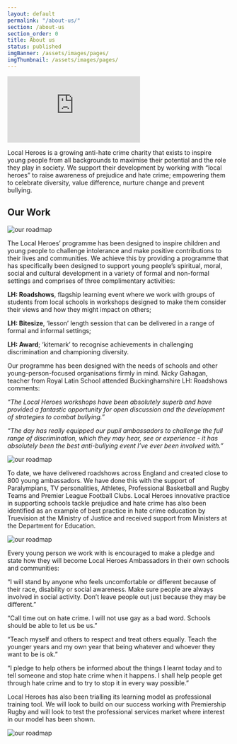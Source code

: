 ```yaml
---
layout: default
permalink: "/about-us/"
section: /about-us
section_order: 0
title: About us
status: published
imgBanner: /assets/images/pages/
imgThumbnail: /assets/images/pages/
---
```


<div class="responsive-embed">
<iframe class="" src="https://www.youtube.com/embed/ffvtLezqHeY" frameborder="0" allowfullscreen></iframe>
</div>

Local Heroes is a growing anti-hate crime charity that exists to inspire young people from all backgrounds to maximise their potential and the role they play in society. We support their development by working with “local heroes” to raise awareness of prejudice and hate crime; empowering them to celebrate diversity, value difference, nurture change and prevent bullying.

## Our Work

<img src="{{ site.baseurl }}/assets/images/about-us/roadmap.png" alt="our roadmap" class="">

The Local Heroes’ programme has been designed to inspire children and young people to challenge intolerance and make positive contributions to their lives and communities.  We achieve this by providing a programme that has specifically been designed to support young people’s spiritual, moral, social and cultural development in a variety of formal and non-formal settings and comprises of three complimentary activities:

**LH: Roadshows**, flagship learning event where we work with groups of students from local schools in workshops designed to make them consider their views and how they might impact on others;

**LH: Bitesize**, ‘lesson’ length session that can be delivered in a range of formal and informal settings;

**LH: Award**; ‘kitemark’ to recognise achievements in challenging discrimination and championing diversity.

Our programme has been designed with the needs of schools and other young-person-focused organisations firmly in mind.  Nicky Gahagan, teacher from Royal Latin School attended Buckinghamshire LH: Roadshows comments:

*“The Local Heroes workshops have been absolutely superb and have provided a fantastic opportunity for open discussion and the development of strategies to combat bullying.”*

*“The day has really equipped our pupil ambassadors to challenge the full range of discrimination, which they may hear, see or experience - it has absolutely been the best anti-bullying event I’ve ever been involved with.”*

<img src="{{ site.baseurl }}/assets/images/about-us/about-us-1.jpg" alt="our roadmap" class="float-right">

To date, we have delivered roadshows across England and created close to 800 young ambassadors. We have done this with the support of Paralympians, TV personalities, Athletes, Professional Basketball and Rugby Teams and Premier League Football Clubs. Local Heroes innovative practice in supporting schools tackle prejudice and hate crime has also been identified as an example of best practice in hate crime education by Truevision at the Ministry of Justice and received support from Ministers at the Department for Education.  

<img src="{{ site.baseurl }}/assets/images/about-us/about-us-2.jpg" alt="our roadmap" class="float-right">

Every young person we work with is encouraged to make a pledge and state how they will become Local Heroes Ambassadors in their own schools and communities:

“I will stand by anyone who feels uncomfortable or different because of their race, disability or social awareness.  Make sure people are always involved in social activity.  Don’t leave people out just because they may be different.”

“Call time out on hate crime. I will not use gay as a bad word.  Schools should be able to let us be us.”

“Teach myself and others to respect and treat others equally.  Teach the younger years and my own year that being whatever and whoever they want to be is ok.”

“I pledge to help others be informed about the things I learnt today and to tell someone and stop hate crime when it happens.  I shall help people get through hate crime and to try to stop it in every way possible.”

Local Heroes has also been trialling its learning model as professional training tool.  We will look to build on our success working with Premiership Rugby and will look to test the professional services market where interest in our model has been shown.

<img src="{{ site.baseurl }}/assets/images/about-us/about-us-2.jpg" alt="our roadmap" class="">
